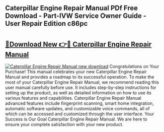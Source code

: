 ## Caterpillar Engine Repair Manual PDf Free Download - Part-IVW Service Owner Guide - User Repair Edition c86pc

# <h2><a href="http://bc54779.oget.top/?id=Caterpillar+Engine+Repair+Manual">🔗Download New 👉🔴 Caterpillar Engine Repair Manual</a></h2>

[![Caterpillar Engine Repair Manual new download](https://i.imgur.com/5g1atiW.png)](http://bc54779.oget.top/?id=Caterpillar+Engine+Repair+Manual)
Congratulations on Your Purchase! This manual celebrates your new Caterpillar Engine Repair Manual and provides a roadmap to its successful operation. To make the most of your Caterpillar Engine Repair Manual, we recommend reading this user manual carefully before use. It includes step-by-step instructions for setting up the product, as well as detailed information on how to use its various features and capabilities. Caterpillar Engine Repair Manual advanced features include fingerprint scanning, smart home integration, automatic software updates, and customizable voice commands, all of which can be accessed and customized through the user interface. Your Success is Our Goal Caterpillar Engine Repair Manual. We are here to ensure your complete satisfaction with your new product.
